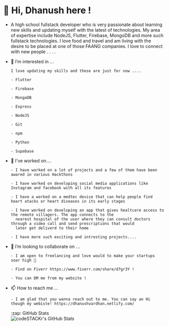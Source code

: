 # 👋 **Hi, Dhanush here !**
- A high school fullstack developer who is very passionate about learning new skills and updating myself with the latest of technologies. My area of expertise include NodeJS, Flutter, Firebase, MongoDB and more such fullstack technologies. I love food and travel and am living with the desire to be placed at one of those FAANG companies. I love to connect with new people . . . . 
- 👀 I’m interested in ...

      I love updating my skills and these are just for now ....
      
      - Flutter 
      
      - Firebase
      
      - MongoDB
      
      - Express 
      
      - NodeJS
      
      - Git
      
      - npm 
      
      - Python
      
      - Supabase
  
- 🌱 I've worked on....
      
      - I have worked on a lot of projects and a few of them have been awared in various Hackthons

      - I have worked on developing social media applications like Instagram and facebook with all its features
      
      - I have a worked on a medtec device that can help people find heart atacks or heart diseases in its early stages
      
      - I have worked on developing an app that gives healtcare access to the remote villagers. The app connects to the 
        nearest hospital of the user where they can consult doctors through a video call and send prescriptions that would
        later get deliverd to their home 
      
      - I have more such exciting and intresting projects....

    
- 💞️ I’m looking to collaborate on ...

      - I am open to freelancing and love would to make your startups soar high 🚀
      
      - Find on Fiverr https://www.fiverr.com/share/d7gr3Y !
      
      - You can DM me from my website !
     
- 📫 How to reach me ...

      - I am glad that you wanna reach out to me. You can say an Hi though my webiste! https://dhanushvardhan.netlify.com/

  <summary>:zap: GitHub Stats</summary>

  <img align="left" alt="codeSTACKr's GitHub Stats" src="https://github-readme-stats.vercel.app/api?username=dhanush17-tech&show_icons=true&hide_border=false&title_color=ff652f&icon_color=FFE400&bg_color=09131B&text_color=ffffff&border_color=0c1a25" />


<!---
dhanush17-tech/dhanush17-tech is a ✨ special ✨ repository because its `README.md` (this file) appears on your GitHub profile.
You can click the Preview link to take a look at your changes.
--->
